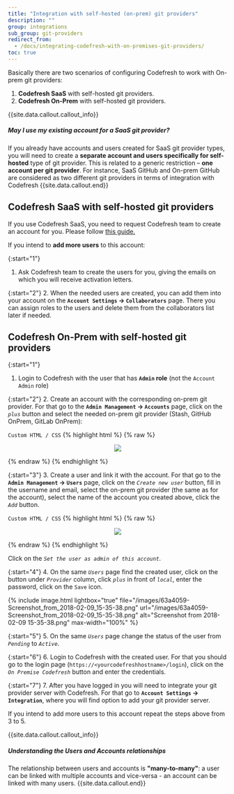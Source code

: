 ```yaml
---
title: "Integration with self-hosted (on-prem) git providers"
description: ""
group: integrations
sub_group: git-providers
redirect_from:
  - /docs/integrating-codefresh-with-on-premises-git-providers/
toc: true
---
```


Basically there are two scenarios of configuring Codefresh to work with On-prem git providers:

1. **Codefresh SaaS** with self-hosted git providers.
2. **Codefresh On-Prem** with self-hosted git providers.

{{site.data.callout.callout_info}}
##### May I use my existing account for a SaaS git provider?

If you already have accounts and users created for SaaS git provider types, you will need to create a **separate account and users specifically for self-hosted** type of git provider. This is related to a generic restriction – **one account per git provider**. For instance, SaaS GitHub and On-prem GitHub are considered as two different git providers in terms of integration with Codefresh 
{{site.data.callout.end}}

## Codefresh SaaS with self-hosted git providers
If you use Codefresh SaaS, you need to request Codefresh team to create an account for you. Please follow [this  guide.](https://docs.codefresh.io/docs/activate-integration-with-your-self-hosted-git-server)

If you intend to **add more users** to this account:

{:start="1"}
1. Ask Codefresh team to create the users for you, giving the emails on which you will receive activation letters.

{:start="2"}
2. When the needed users are created, you can add them into your account on the **`Account Settings` &#8594; `Collaborators`** page. 
There you can assign roles to the users and delete them from the collaborators list later if needed.

## Codefresh On-Prem with self-hosted git providers

{:start="1"}
1. Login to Codefresh with the user that has **`Admin` role** (not the `Account Admin` role)

{:start="2"}
2. Create an account with the corresponding on-prem git provider. For that go to the **`Admin Management` &#8594; `Accounts`** page, click on the *`plus`* button and select the needed on-prem git  provider (Stash, GitHub OnPrem, GitLab OnPrem):

  `Custom HTML / CSS`
{% highlight html %}
{% raw %} 
<figure align="center">
  <a href="https://files.readme.io/5f1f234-Screenshot_from_2018-02-09_14-57-21.png" class="block-display-image-parent block-display-image-size-original">
    <img src="https://files.readme.io/5f1f234-Screenshot_from_2018-02-09_14-57-21.png">
  </a>
</figure>
{% endraw %}
{% endhighlight %}

{:start="3"}
3. Create a user and link it with the account. For that go to the **`Admin Management` &#8594; `Users`** page, click on the *`Create new user`* button, fill in the username and email, select the on-prem git provider (the same as for the account), select the name of the account you created above, click the *`Add`* button.

  `Custom HTML / CSS`
{% highlight html %}
{% raw %} 
<figure align="center">
  <a href="https://files.readme.io/ffc028a-Screenshot_from_2018-02-09_15-33-09.png" class="block-display-image-parent block-display-image-size-smart">
    <img src="https://files.readme.io/ffc028a-Screenshot_from_2018-02-09_15-33-09.png">
  </a>
</figure>
{% endraw %}
{% endhighlight %}

Click on the *`Set the user as admin of this account`*.

{:start="4"}
4. On the same *`Users`* page find the created user, click on the button under *`Provider`* column, click *`plus`* in front of *`local`*, enter the password, click on the `Save` icon.

{% include image.html lightbox="true" file="/images/63a4059-Screenshot_from_2018-02-09_15-35-38.png" url="/images/63a4059-Screenshot_from_2018-02-09_15-35-38.png" alt="Screenshot from 2018-02-09 15-35-38.png" max-width="100%" %}

{:start="5"}
5. On the same *`Users`* page change the status of the user from *`Pending`* to *`Active`*.

{:start="6"}
6. Login to Codefresh with the created user. For that you should go to the login page (`https://<yourcodefreshhostname>/login`), click on the *`On Premise Codefresh`* button and enter the credentials.

{:start="7"}
7. After you have logged in you will need to integrate your git provider server with Codefresh. For that go to **`Account Settings` &#8594; `Integration`**, where you will find option to add your git provider server.

If you intend to add more users to this account repeat the steps above from 3 to 5.

{{site.data.callout.callout_info}}
##### Understanding the Users and Accounts relationships

The relationship between users and accounts is **"many-to-many"**: a user can be linked with multiple accounts and vice-versa - an account can be linked with many users. 
{{site.data.callout.end}}
